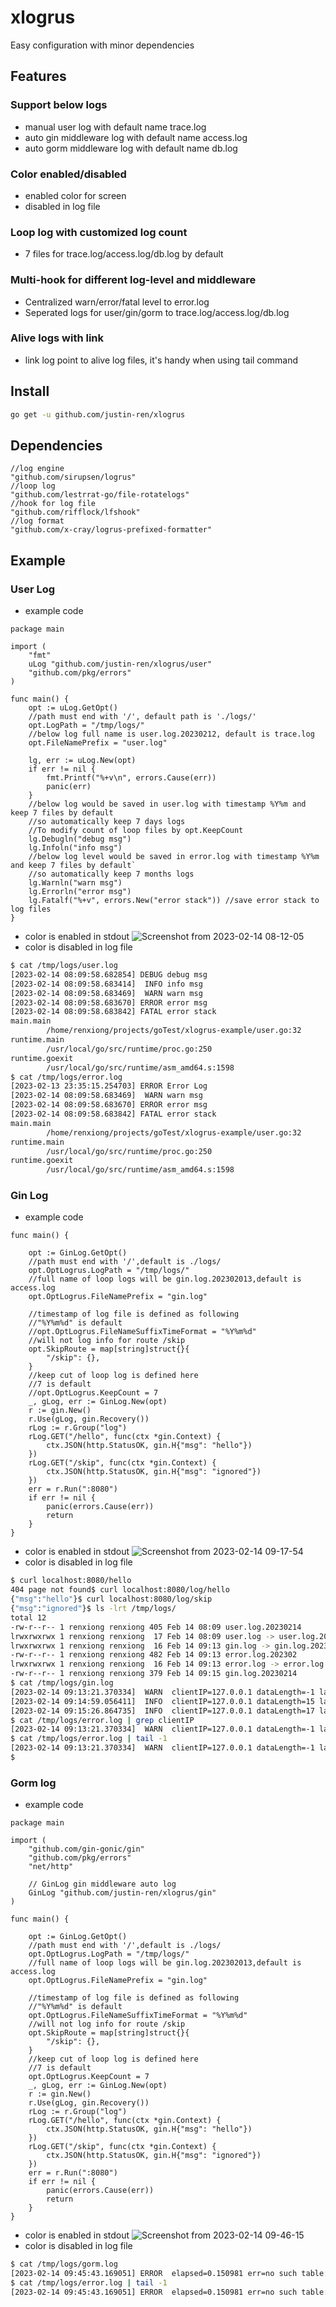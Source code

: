 # xlogrus
Easy configuration with minor dependencies

## Features
### Support below logs
- manual user log with default name trace.log
- auto gin middleware log with default name access.log
- auto gorm middleware log with default name db.log

### Color enabled/disabled
- enabled color for screen
- disabled in log file

### Loop log with customized log count
- 7 files for trace.log/access.log/db.log by default

### Multi-hook for different log-level and middleware
- Centralized warn/error/fatal level to error.log 
- Seperated logs for user/gin/gorm to trace.log/access.log/db.log

### Alive logs with link
- link log point to alive log files, it's handy when using tail command

## Install
```bash
go get -u github.com/justin-ren/xlogrus
```


## Dependencies
```
//log engine
"github.com/sirupsen/logrus"
//loop log
"github.com/lestrrat-go/file-rotatelogs"
//hook for log file
"github.com/rifflock/lfshook"
//log format
"github.com/x-cray/logrus-prefixed-formatter"
```
## Example
### User Log
- example code
```golang
package main

import (
	"fmt"
	uLog "github.com/justin-ren/xlogrus/user"
	"github.com/pkg/errors"
)

func main() {
	opt := uLog.GetOpt()
	//path must end with '/', default path is './logs/'
	opt.LogPath = "/tmp/logs/"
	//below log full name is user.log.20230212, default is trace.log
	opt.FileNamePrefix = "user.log"

	lg, err := uLog.New(opt)
	if err != nil {
		fmt.Printf("%+v\n", errors.Cause(err))
		panic(err)
	}
	//below log would be saved in user.log with timestamp %Y%m and keep 7 files by default
	//so automatically keep 7 days logs
	//To modify count of loop files by opt.KeepCount 
	lg.Debugln("debug msg")
	lg.Infoln("info msg")
	//below log level would be saved in error.log with timestamp %Y%m and keep 7 files by default`
	//so automatically keep 7 months logs
	lg.Warnln("warn msg")
	lg.Errorln("error msg")
	lg.Fatalf("%+v", errors.New("error stack")) //save error stack to log files
}
```
- color is enabled in stdout
![Screenshot from 2023-02-14 08-12-05](https://user-images.githubusercontent.com/9739410/218624412-49ee8ab3-d418-44e1-9e03-7cf06918c835.png)
- color is disabled in log file
```bash
$ cat /tmp/logs/user.log
[2023-02-14 08:09:58.682854] DEBUG debug msg
[2023-02-14 08:09:58.683414]  INFO info msg
[2023-02-14 08:09:58.683469]  WARN warn msg
[2023-02-14 08:09:58.683670] ERROR error msg
[2023-02-14 08:09:58.683842] FATAL error stack
main.main
        /home/renxiong/projects/goTest/xlogrus-example/user.go:32
runtime.main
        /usr/local/go/src/runtime/proc.go:250
runtime.goexit
        /usr/local/go/src/runtime/asm_amd64.s:1598
$ cat /tmp/logs/error.log
[2023-02-13 23:35:15.254703] ERROR Error Log
[2023-02-14 08:09:58.683469]  WARN warn msg
[2023-02-14 08:09:58.683670] ERROR error msg
[2023-02-14 08:09:58.683842] FATAL error stack
main.main
        /home/renxiong/projects/goTest/xlogrus-example/user.go:32
runtime.main
        /usr/local/go/src/runtime/proc.go:250
runtime.goexit
        /usr/local/go/src/runtime/asm_amd64.s:1598
```


### Gin Log

- example code
```golang
func main() {

	opt := GinLog.GetOpt()
	//path must end with '/',default is ./logs/
	opt.OptLogrus.LogPath = "/tmp/logs/"
	//full name of loop logs will be gin.log.202302013,default is access.log
	opt.OptLogrus.FileNamePrefix = "gin.log"

	//timestamp of log file is defined as following
	//"%Y%m%d" is default
	//opt.OptLogrus.FileNameSuffixTimeFormat = "%Y%m%d"
	//will not log info for route /skip
	opt.SkipRoute = map[string]struct{}{
		"/skip": {},
	}
	//keep cut of loop log is defined here
	//7 is default
	//opt.OptLogrus.KeepCount = 7
	_, gLog, err := GinLog.New(opt)
	r := gin.New()
	r.Use(gLog, gin.Recovery())
	rLog := r.Group("log")
	rLog.GET("/hello", func(ctx *gin.Context) {
		ctx.JSON(http.StatusOK, gin.H{"msg": "hello"})
	})
	rLog.GET("/skip", func(ctx *gin.Context) {
		ctx.JSON(http.StatusOK, gin.H{"msg": "ignored"})
	})
	err = r.Run(":8080")
	if err != nil {
		panic(errors.Cause(err))
		return
	}
}
```
- color is enabled in stdout
![Screenshot from 2023-02-14 09-17-54](https://user-images.githubusercontent.com/9739410/218624450-03913136-7152-40c4-9e3b-2780d850eb9a.png)
- color is disabled in log file
```bash
$ curl localhost:8080/hello
404 page not found$ curl localhost:8080/log/hello
{"msg":"hello"}$ curl localhost:8080/log/skip
{"msg":"ignored"}$ ls -lrt /tmp/logs/
total 12
-rw-r--r-- 1 renxiong renxiong 405 Feb 14 08:09 user.log.20230214
lrwxrwxrwx 1 renxiong renxiong  17 Feb 14 08:09 user.log -> user.log.20230214
lrwxrwxrwx 1 renxiong renxiong  16 Feb 14 09:13 gin.log -> gin.log.20230214
-rw-r--r-- 1 renxiong renxiong 482 Feb 14 09:13 error.log.202302
lrwxrwxrwx 1 renxiong renxiong  16 Feb 14 09:13 error.log -> error.log.202302
-rw-r--r-- 1 renxiong renxiong 379 Feb 14 09:15 gin.log.20230214
$ cat /tmp/logs/gin.log
[2023-02-14 09:13:21.370334]  WARN  clientIP=127.0.0.1 dataLength=-1 latency=264ns method=GET path=/hello statusCode=404
[2023-02-14 09:14:59.056411]  INFO  clientIP=127.0.0.1 dataLength=15 latency=1.070547ms method=GET path=/log/hello statusCode=200
[2023-02-14 09:15:26.864735]  INFO  clientIP=127.0.0.1 dataLength=17 latency=32.015µs method=GET path=/log/skip statusCode=200
$ cat /tmp/logs/error.log | grep clientIP
[2023-02-14 09:13:21.370334]  WARN  clientIP=127.0.0.1 dataLength=-1 latency=264ns method=GET path=/hello statusCode=404
$ cat /tmp/logs/error.log | tail -1
[2023-02-14 09:13:21.370334]  WARN  clientIP=127.0.0.1 dataLength=-1 latency=264ns method=GET path=/hello statusCode=404
$ 
```

### Gorm log
- example code
```golang
package main

import (
	"github.com/gin-gonic/gin"
	"github.com/pkg/errors"
	"net/http"

	// GinLog gin middleware auto log
	GinLog "github.com/justin-ren/xlogrus/gin"
)

func main() {

	opt := GinLog.GetOpt()
	//path must end with '/',default is ./logs/
	opt.OptLogrus.LogPath = "/tmp/logs/"
	//full name of loop logs will be gin.log.202302013,default is access.log
	opt.OptLogrus.FileNamePrefix = "gin.log"

	//timestamp of log file is defined as following
	//"%Y%m%d" is default
	opt.OptLogrus.FileNameSuffixTimeFormat = "%Y%m%d"
	//will not log info for route /skip
	opt.SkipRoute = map[string]struct{}{
		"/skip": {},
	}
	//keep cut of loop log is defined here
	//7 is default
	opt.OptLogrus.KeepCount = 7
	_, gLog, err := GinLog.New(opt)
	r := gin.New()
	r.Use(gLog, gin.Recovery())
	rLog := r.Group("log")
	rLog.GET("/hello", func(ctx *gin.Context) {
		ctx.JSON(http.StatusOK, gin.H{"msg": "hello"})
	})
	rLog.GET("/skip", func(ctx *gin.Context) {
		ctx.JSON(http.StatusOK, gin.H{"msg": "ignored"})
	})
	err = r.Run(":8080")
	if err != nil {
		panic(errors.Cause(err))
		return
	}
}
```



- color is enabled in stdout
![Screenshot from 2023-02-14 09-46-15](https://user-images.githubusercontent.com/9739410/218624507-f94362ce-26d1-40d3-937a-eb1036ea2c1b.png)
- color is disabled in log file

```bash
$ cat /tmp/logs/gorm.log
[2023-02-14 09:45:43.169051] ERROR  elapsed=0.150981 err=no such table: not_existing_tables from=/home/renxiong/projects/goTest/xlogrus-example/gorm.go:56 rows=0 sql=INSERT INTO `not_existing_tables` DEFAULT VALUES
$ cat /tmp/logs/error.log | tail -1
[2023-02-14 09:45:43.169051] ERROR  elapsed=0.150981 err=no such table: not_existing_tables from=/home/renxiong/projects/goTest/xlogrus-example/gorm.go:56 rows=0 sql=INSERT INTO `not_existing_tables` DEFAULT VALUES
```
